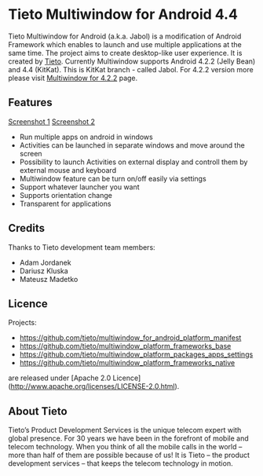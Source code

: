 # Tieto Multiwindow for Android 4.4 
Tieto Multiwindow for Android (a.k.a. Jabol) is a modification of Android Framework which enables to launch and use multiple applications at the same time. The project aims to create desktop-like user experience. It is created by [Tieto](http://www.tieto.com).
Currently Multiwindow supports Android 4.2.2 (Jelly Bean) and 4.4 (KitKat). 
This is KitKat branch - called Jabol. 
For 4.2.2 version more please visit [Multiwindow for 4.2.2](http://github.com/tieto/multiwindow_for_android/tree/tieto_multiwindow) page.


## Features
[Screenshot 1](https://raw.githubusercontent.com/wiki/tieto/multiwindow_for_android/s1.png)
[Screenshot 2](https://raw.githubusercontent.com/wiki/tieto/multiwindow_for_android/s2.png)
* Run multiple apps on android in windows
* Activities can be launched in separate windows and move around the screen
* Possibility to launch Activities on external display and controll them by external mouse and keyboard
* Multiwindow feature can be turn on/off easily via settings
* Support whatever launcher you want
* Supports orientation change
* Transparent for applications

## Credits
Thanks to Tieto development team members:
* Adam Jordanek
* Dariusz Kluska
* Mateusz Madetko

## Licence
Projects:
* https://github.com/tieto/multiwindow_for_android_platform_manifest
* https://github.com/tieto/multiwindow_platform_frameworks_base
* https://github.com/tieto/multiwindow_platform_packages_apps_settings
* https://github.com/tieto/multiwindow_platform_frameworks_native

are released under [Apache 2.0 Licence] (http://www.apache.org/licenses/LICENSE-2.0.html).

## About Tieto
Tieto’s Product Development Services is the unique telecom expert with global presence. For 30 years we have been in the forefront of mobile and telecom technology. When you think of all the mobile calls in the world – more than half of them are possible because of us! It is Tieto – the product development services – that keeps the telecom technology in motion.
